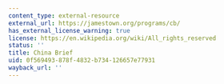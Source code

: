```yaml
---
content_type: external-resource
external_url: https://jamestown.org/programs/cb/
has_external_license_warning: true
license: https://en.wikipedia.org/wiki/All_rights_reserved
status: ''
title: China Brief
uid: 0f569493-878f-4832-b734-126657e77931
wayback_url: ''
---
```

